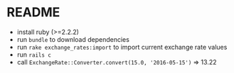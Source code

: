 # README

* install ruby (>=2.2.2)
* run ```bundle``` to download dependencies
* run ```rake exchange_rates:import``` to import current exchange rate values
* run ```rails c```
* call ```ExchangeRate::Converter.convert(15.0, '2016-05-15')```
 => 13.22
